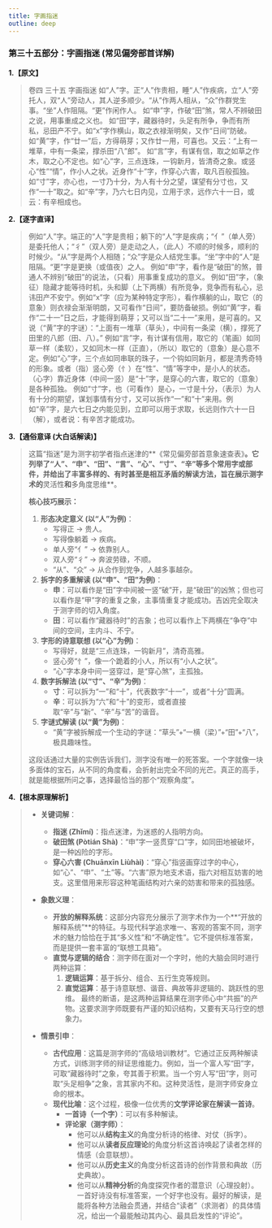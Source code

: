 ```yaml
---
title: 字画指迷
outline: deep
---
```

  
### **第三十五部分：字画指迷 (常见偏旁部首详解)**

**1.【原文】**
> 卷四 三十五 字画指迷
> 如“人”字。正“人”作贵相，睡“人”作疾病，立“人”旁托人，双“人”旁动人，其人逆多顺少。“从”作两人相从，“众”作群党生事。“坐”人作阻隔。“更”作闲作人。
> 如“申”字，作破“田”煞，常人不辨破田之说，用事重成之义也。
> 如“田”字，藏器待时，头足有所争，争而有所私，忌田产不宁。如“x”字作横山，取之衣禄渐明矣，又作“日间”防破。如“黄”字，作“廿一”后，方得萌芽；又作廿一用，可喜也。又云：“上有一堆草，中有一条梁，撑杀田“八”郎”。
> 如“言”字，有谋有信，取之如草之作木，取之心不定也。如“心”字，三点连珠，一钩新月，皆清奇之象。或竖心“性”“情”，作小人之状。近身作“十”字，作穿心六害，取凡百般孤独。
> 如“寸”字，亦心也，一寸乃十分，为人有十分之望，谋望有分寸也，又作“一十”取之。如“辛”字，乃六七日内见，立用于求，远作六十一日，或云：有辛相成也。

**2.【逐字直译】**
> 例如“人”字。端正的“人”字是贵相；躺下的“人”字是疾病；“亻”（单人旁）是委托他人；“彳”（双人旁）是走动之人，（此人）不顺的时候多，顺利的时候少。“从”字是两个人相随；“众”字是众人结党生事。“坐”字中的“人”是阻隔。“更”字是更换（或值夜）之人。
> 例如“申”字，看作是“破田”的煞，普通人不辨别“破田”的说法，（只看）用事重复成功的意义。
> 例如“田”字，（象征）隐藏才能等待时机，头和脚（上下两横）有所竞争，竞争而有私心，忌讳田产不安宁。例如“x”字（应为某种特定字形），看作横躺的山，取它（的意象）则衣禄会渐渐明朗，又可看作“日间”，要防备破损。例如“黄”字，看作“二十一”日之后，才能得到萌芽；又可以当“二十一”来用，是可喜的。又说（“黄”字的字谜）：“上面有一堆草（草头），中间有一条梁（横），撑死了田里的八郎（田、八）。”
> 例如“言”字，有计谋有信用，取它的（笔画）如同草一样（柔软），又如同木一样（正直），（所以）取它的（意象）是心意不定。例如“心”字，三个点如同串联的珠子，一个钩如同新月，都是清秀奇特的形象。或者（指）竖心旁（忄）在“性”、“情”等字中，是小人的状态。（心字）靠近身体（中间一竖）是“十”字，是穿心的六害，取它的（意象）是各种孤独。
> 例如“寸”字，也（可看作）是心，一寸是十分，（表示）为人有十分的期望，谋划事情有分寸，又可以拆作“一”和“十”来用。例如“辛”字，是六七日之内能见到，立即可以用于求取，长远则作六十一日（解），或者说：有辛苦才能成功。

**3.【通俗意译 (大白话解读)】**
> 这篇“指迷”是为测字初学者指点迷津的**《常见偏旁部首意象速查表》**。它列举了“人”、“申”、“田”、“言”、“心”、“寸”、“辛”等多个常用字或部件，并给出了丰富多样的、有时甚至是相互矛盾的解读方法，旨在展示测字术的**灵活性**和**多角度思维**。
> 
> **核心技巧展示：**
> 
> 1.  **形态决定意义 (以“人”为例)**：
>     *   写得正 -> 贵人。
>     *   写得像躺着 -> 疾病。
>     *   单人旁“亻” -> 依靠别人。
>     *   双人旁“彳” -> 奔波劳碌，不顺。
>     *   “从”、“众” -> 从合作到党争，人越多事越杂。
> 2.  **拆字的多重解读 (以“申”、“田”为例)**：
>     *   **申**：可以看作是“田”字中间被一竖“破”开，是“破田”的凶煞；但也可以看作是“甲”字的重复之象，主事情重复才能成功。吉凶完全取决于测字师的切入角度。
>     *   **田**：可以看作“藏器待时”的吉象；也可以看作上下两横在“争夺”中间的空间，主内斗、不宁。
> 3.  **字形的诗意联想 (以“心”为例)**：
>     *   写得好，就是“三点连珠，一钩新月”，清奇高雅。
>     *   竖心旁“忄”，像一个跪着的小人，所以有“小人之状”。
>     *   “心”字本身中间一竖穿过，是“穿心煞”，主孤独。
> 4.  **数字拆解法 (以“寸”、“辛”为例)**：
>     *   **寸**：可以拆为“一”和“十”，代表数字“十一”，或者“十分”圆满。
>     *   **辛**：可以拆为“六”和“十”的变形，或者直接取“辛”与“新”、“辛”与“苦”的谐音。
> 5.  **字谜式解读 (以“黄”为例)**：
>     *   “黄”字被拆解成一个生动的字谜：“草头”+“一横（梁）”+“田”+“八”，极具趣味性。
> 
> 这段话通过大量的实例告诉我们，测字没有唯一的死答案。一个字就像一块多面体的宝石，从不同的角度看，会折射出完全不同的光芒。真正的高手，就是能根据所问之事，选择最恰当的那个“观察角度”。

**4.【根本原理解析】**
> *   **关键词解**：
>     *   **指迷 (Zhǐmí)**：指点迷津，为迷惑的人指明方向。
>     *   **破田煞 (Pòtián Shà)**：“申”字一竖贯穿“口”字，如同田地被破坏，是一种凶险的字形。
>     *   **穿心六害 (Chuānxīn Liùhài)**：“穿心”指竖画穿过字的中心，如“心”、“申”、“土”等。“六害”原为地支术语，指六对相互妨害的地支。这里借用来形容这种笔画结构对六亲的妨害和带来的孤独感。
> 
> *   **象数义理**：
>     *   **开放的解释系统**：这部分内容充分展示了测字术作为一个**“开放的解释系统”**的特征。与现代科学追求唯一、客观的答案不同，测字术的魅力恰恰在于其“多义性”和“不确定性”。它不提供标准答案，而是提供一套丰富的“联想工具箱”。
>     *   **直觉与逻辑的结合**：测字师在面对一个字时，他的大脑会同时进行两种运算：
>         1.  **逻辑运算**：基于拆分、组合、五行生克等规则。
>         2.  **直觉运算**：基于诗意联想、谐音、典故等非逻辑的、跳跃性的思维。
>         最终的断语，是这两种运算结果在测字师心中“共振”的产物。这要求测字师既要有严谨的知识结构，又要有天马行空的想象力。
> 
> *   **情景引申**：
>     *   **古代应用**：这篇是测字师的“高级培训教材”。它通过正反两种解读方式，训练测字师的辩证思维能力。例如，当一个富人写“田”字，可取“藏器待时”之象，夸其善于积累。当一个穷人写“田”字，则可取“头足相争”之象，言其家内不和。这种灵活性，是测字师安身立命的根本。
>     *   **现代比喻**：这个过程，极像一位优秀的**文学评论家在解读一首诗**。
>         *   **一首诗（一个字）**：可以有多种解读。
>         *   **评论家（测字师）**：
>             *   他可以从**结构主义**的角度分析诗的格律、对仗（拆字）。
>             *   他可以从**读者反应理论**的角度分析这首诗唤起了读者怎样的情感（会意联想）。
>             *   他可以从**历史主义**的角度分析这首诗的创作背景和典故（历史典故）。
>             *   他可以从**精神分析**的角度探究作者的潜意识（心理投射）。
>         一首好诗没有标准答案，一个好字也没有。最好的解读，是能将各种方法融会贯通，并结合“读者”（求测者）的具体情况，给出一个最能触动其内心、最具启发性的“评论”。
